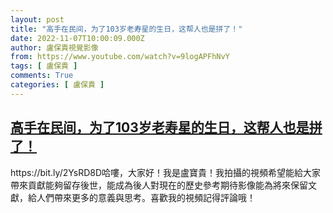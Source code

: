 ```yaml
---
layout: post
title: "高手在民间，为了103岁老寿星的生日，这帮人也是拼了！"
date: 2022-11-07T10:00:09.000Z
author: 盧保貴視覺影像
from: https://www.youtube.com/watch?v=9logAPFhNvY
tags: [ 盧保貴 ]
comments: True
categories: [ 盧保貴 ]
---
```

<!--1667815209000-->
[高手在民间，为了103岁老寿星的生日，这帮人也是拼了！](https://www.youtube.com/watch?v=9logAPFhNvY)
------

<div>
https://bit.ly/2YsRD8D哈嘍，大家好！我是盧寶貴！我拍攝的視頻希望能給大家帶來貢獻能夠留存後世，能成為後人對現在的歷史參考期待影像能為將來保留文獻，給人們帶來更多的意義與思考。喜歡我的視頻記得評論哦！
</div>
